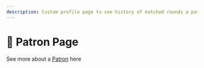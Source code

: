 ```yaml
---
description: Custom profile page to see history of matched rounds a patron has donated to
---
```


# 👔 Patron Page

See more about a [Patron](../../../../user-guides/sponsors.md) here

